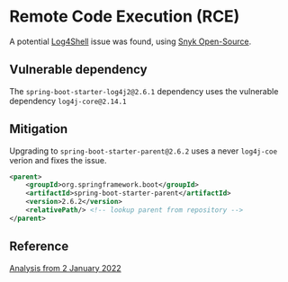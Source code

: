 # Remote Code Execution (RCE)

A potential [Log4Shell](https://learn.snyk.io/lessons/log4shell/java/) issue was found, using [Snyk Open-Source](https://snyk.io/product/open-source-security-management/).

## Vulnerable dependency

The `spring-boot-starter-log4j2@2.6.1` dependency uses the vulnerable dependency `log4j-core@2.14.1`

## Mitigation

Upgrading to `spring-boot-starter-parent@2.6.2` uses a never `log4j-coe` verion and fixes the issue.


```xml
<parent>
    <groupId>org.springframework.boot</groupId>
    <artifactId>spring-boot-starter-parent</artifactId>
    <version>2.6.2</version>
    <relativePath/> <!-- lookup parent from repository -->
</parent>
```

## Reference
[Analysis from 2 January 2022](https://app.snyk.io/org/romanutti/project/e46beea9-d973-4a75-991e-9802f5f17b38/history/b75d1999-7a19-444b-9b23-c43150bd4b22#issue-SNYK-JAVA-ORGAPACHELOGGINGLOG4J-2314720)